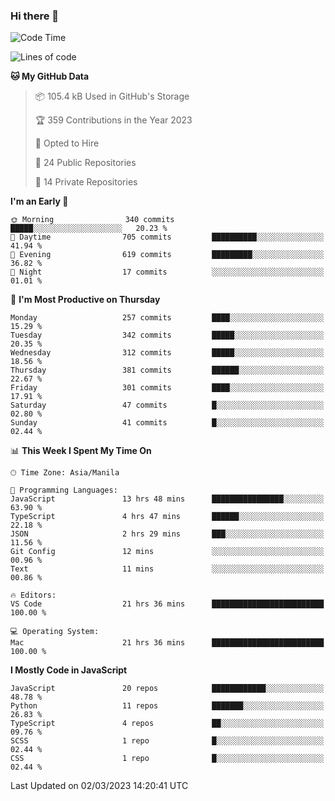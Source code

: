 ### Hi there 👋

<!--START_SECTION:waka-->
![Code Time](http://img.shields.io/badge/Code%20Time-127%20hrs%2038%20mins-blue)

![Lines of code](https://img.shields.io/badge/From%20Hello%20World%20I%27ve%20Written-8.2%20million%20lines%20of%20code-blue)

**🐱 My GitHub Data** 

> 📦 105.4 kB Used in GitHub's Storage 
 > 
> 🏆 359 Contributions in the Year 2023
 > 
> 💼 Opted to Hire
 > 
> 📜 24 Public Repositories 
 > 
> 🔑 14 Private Repositories 
 > 
**I'm an Early 🐤** 

```text
🌞 Morning                340 commits         █████░░░░░░░░░░░░░░░░░░░░   20.23 % 
🌆 Daytime                705 commits         ██████████░░░░░░░░░░░░░░░   41.94 % 
🌃 Evening                619 commits         █████████░░░░░░░░░░░░░░░░   36.82 % 
🌙 Night                  17 commits          ░░░░░░░░░░░░░░░░░░░░░░░░░   01.01 % 
```
📅 **I'm Most Productive on Thursday** 

```text
Monday                   257 commits         ████░░░░░░░░░░░░░░░░░░░░░   15.29 % 
Tuesday                  342 commits         █████░░░░░░░░░░░░░░░░░░░░   20.35 % 
Wednesday                312 commits         █████░░░░░░░░░░░░░░░░░░░░   18.56 % 
Thursday                 381 commits         ██████░░░░░░░░░░░░░░░░░░░   22.67 % 
Friday                   301 commits         ████░░░░░░░░░░░░░░░░░░░░░   17.91 % 
Saturday                 47 commits          █░░░░░░░░░░░░░░░░░░░░░░░░   02.80 % 
Sunday                   41 commits          █░░░░░░░░░░░░░░░░░░░░░░░░   02.44 % 
```


📊 **This Week I Spent My Time On** 

```text
🕑︎ Time Zone: Asia/Manila

💬 Programming Languages: 
JavaScript               13 hrs 48 mins      ████████████████░░░░░░░░░   63.90 % 
TypeScript               4 hrs 47 mins       ██████░░░░░░░░░░░░░░░░░░░   22.18 % 
JSON                     2 hrs 29 mins       ███░░░░░░░░░░░░░░░░░░░░░░   11.56 % 
Git Config               12 mins             ░░░░░░░░░░░░░░░░░░░░░░░░░   00.96 % 
Text                     11 mins             ░░░░░░░░░░░░░░░░░░░░░░░░░   00.86 % 

🔥 Editors: 
VS Code                  21 hrs 36 mins      █████████████████████████   100.00 % 

💻 Operating System: 
Mac                      21 hrs 36 mins      █████████████████████████   100.00 % 
```

**I Mostly Code in JavaScript** 

```text
JavaScript               20 repos            ████████████░░░░░░░░░░░░░   48.78 % 
Python                   11 repos            ███████░░░░░░░░░░░░░░░░░░   26.83 % 
TypeScript               4 repos             ██░░░░░░░░░░░░░░░░░░░░░░░   09.76 % 
SCSS                     1 repo              █░░░░░░░░░░░░░░░░░░░░░░░░   02.44 % 
CSS                      1 repo              █░░░░░░░░░░░░░░░░░░░░░░░░   02.44 % 
```




 Last Updated on 02/03/2023 14:20:41 UTC
<!--END_SECTION:waka-->
